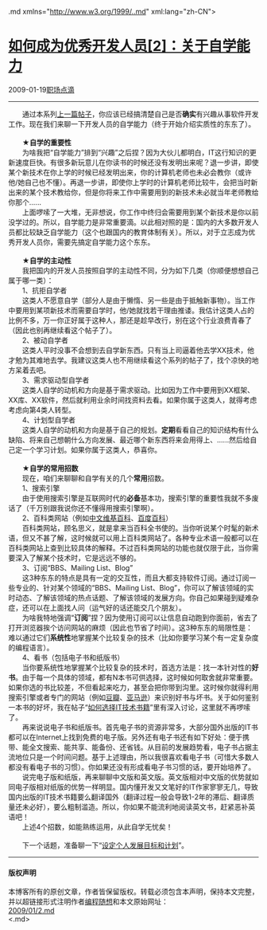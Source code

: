 <!DOCTYPE.md>
.md xmlns="http://www.w3.org/1999/..md" xml:lang="zh-CN">
<head>
<meta http-equiv="Content-Type" content="text.md; charset=utf-8" />
<meta name="generator" content="Python script by program.think@gmail.com" />
<meta name="provider" content="program-think.blogspot.com" />
<link type="text/css" rel="stylesheet" href="../../css/program-think.css" />
<title>如何成为优秀开发人员[2]：关于自学能力 - 编程随想的博客</title>
</head>
<body>
<div id="main" style="width:100%;">
<h1><a href="../../index.md" title="回到首页">如何成为优秀开发人员[2]：关于自学能力</a></h1>
<div class="post-info"><span class="date-header">2009-01-19</span><a href="../../tags/E8818CE59CBAE782B9E6BBB4.md" class="tag">职场点滴</a> </div>
<hr>
<div class="post">
　　通过本系列<a href="../../2009/01/1.md">上一篇帖子</a>，你应该已经搞清楚自己是否<b>确实</b>有兴趣从事软件开发工作。现在我们来聊一下开发人员的自学能力（终于开始介绍实质性的东东了）。<!--program-think--><br /><br />　　★<b>自学的重要性</b><a name="importance"> </a><br />　　为啥我把“自学能力”排到“兴趣”之后捏？因为大伙儿都明白，IT这行知识的更新速度巨快。有很多新玩意儿在你读书的时候还没有发明出来呢？退一步讲，即使某个新技术在你上学的时候已经发明出来，你的计算机老师也未必会教你（或许他/她自己也不懂）。再退一步讲，即使你上学时的计算机老师比较牛，会把当时新出来的某个技术教给你，但是你将来工作中需要用到的新技术未必就当年老师教给你那个......<br />　　上面啰嗦了一大堆，无非想说，你工作中终归会需要用到某个新技术是你以前没学过的。所以，自学能力是非常重要滴。以此相对照的是：国内的大多数开发人员都比较缺乏自学能力（这个也跟国内的教育体制有关）。所以，对于立志成为优秀开发人员你，需要先搞定自学能力这个东东。<br /><br />　　★<b>自学的主动性</b><a name="active"> </a><br />　　我把国内的开发人员按照自学的主动性不同，分为如下几类（你顺便想想自己属于哪一类）：<br />　　1、抗拒自学者<br />　　这类人不愿意自学（部分人是由于懒惰、另一些是由于抵触新事物）。当工作中要用到某项新技术而需要自学时，他/她就找若干理由推诿。我估计这类人占的比例不多，万一你正好属于这种人，那还是趁早改行，别在这个行业浪费青春了（因此也别再继续看这个帖子了）。<br />　　2、被动自学者<br />　　这类人平时没事不会想到去自学新东西。只有当上司逼着他去学XX技术，他才勉为其难地去学。我建议这类人也不用继续看这个系列的帖子了，找个凉快的地方呆着去吧。<br />　　3、需求驱动型自学者<br />　　这类人自学的动机和方向是基于需求驱动。比如因为工作中要用到XX框架、XX库、XX软件，然后就利用业余时间找资料去看。如果你属于这类人，就得考虑考虑向第4类人转型。<br />　　4、计划型自学者<br />　　这类人自学的动机和方向是基于自己的规划。<b>定期</b>看看自己的知识结构有什么缺陷、将来自己想朝什么方向发展、最近哪个新东西将来会用得上、......然后给自己定一个学习计划。如果你属于这类人，恭喜你。<br /><br />　　★<b>自学的常用招数</b><a name="method"> </a><br />　　现在，咱们来聊聊和自学有关的几个<b>常用</b>招数。<br />　　1、搜索引擎<br />　　由于使用搜索引擎是互联网时代的<b>必备</b>基本功，搜索引擎的重要性我就不多废话了（千万别跟我说你还不懂得用搜索引擎啊）。<br />　　2、百科类网站（例如<a href="http://zh.wikipedia.org/" target="_blank" rel="nofollow">中文维基百科</a>、<a href="http://baike.baidu.com/" target="_blank" rel="nofollow">百度百科</a>）<br />　　百科类网站，顾名思义，就是拿来当百科全书使的。当你听说某个时髦的新术语，但又不甚了解，这时候就可以用上百科类网站了。各种专业术语一般都可以在百科类网站上查到比较具体的解释。不过百科类网站的功能也就仅限于此，当你需要深入了解某个技术时，它是远远不够的。<br />　　3、订阅“BBS、Mailing List、Blog”<br />　　这3种东东的特点是具有一定的交互性，而且大都支持软件订阅。通过订阅一些专业的、针对某个领域的“BBS、Mailing List、Blog”，你可以了解该领域的实时动态、了解该领域的热点话题、了解该领域的发展方向。你自己如果碰到疑难杂症，还可以在上面找人问（运气好的话还能交几个朋友）。<br />　　为啥我特地强调“<b>订阅</b>”捏？因为使用订阅可以让信息自动跑到你面前，省去了打开浏览器挨个访问网站的麻烦（因此也节省了时间）。这3种东东的局限性是：难以通过它们<b>系统性</b>地掌握某个比较复杂的技术（比如你要学习某个有一定复杂度的编程语言）。<br />　　4、看书（包括电子书和纸版书）<br />　　当你要系统性地掌握某个比较复杂的技术时，首选方法是：找一本针对性的<b>好书</b>。由于每一个具体的领域，都有N本书可供选择，这时候如何取舍就非常重要。如果你选的书比较差，不但看起来吃力，甚至会把你带到沟里。这时候你就得利用搜索引擎或者专门的网站（例如<a href="http://www.douban.com/" target="_blank" rel="nofollow">豆瓣</a>、<a href="http://www.amazon.com/" target="_blank" rel="nofollow">亚马逊</a>）来识别好书与坏书。关于如何鉴别一本书的好坏，我在帖子“<a href="../../2009/01/choose-it-book.md" target="_blank">如何选择IT技术书籍</a>”里有深入讨论，这里就不再啰嗦了。<br />　　再来说说电子书和纸版书。首先电子书的资源非常多，大部分国外出版的IT书都可以在Internet上找到免费的电子版。另外还有电子书还有如下好处：便于携带、能全文搜索、能共享、能备份、还省钱。从目前的发展趋势看，电子书占据主流地位只是一个时间问题。基于上述理由，所以我很喜欢看电子书（可惜大多数人都没有看电子书的习惯）。你如果还没有形成看电子书习惯的话，要开始培养了。<br />　　说完电子版和纸版，再来聊聊中文版和英文版。英文版相对中文版的优势就如同电子版相对纸版的优势一样明显。国内懂开发又文笔好的IT作家寥寥无几，导致国内出版的IT技术书籍要么翻译国外（翻译过程一般会导致1-2年的滞后、翻译质量还未必好），要么粗制滥造。所以，你如果不能流利地阅读英文书，赶紧恶补英语吧！<br />　　上述4个招数，如能熟练运用，从此自学无忧矣！<br /><br />　　下一个话题，准备聊一下“<a href="../../2009/01/3.md">设定个人发展目标和计划</a>”。<div class="blogger-post-footer">
</div>
<hr>
<div class="copyright">
<h4>版权声明</h4>
本博客所有的原创文章，作者皆保留版权。转载必须包含本声明，保持本文完整，并以超链接形式注明作者<a href="mailto:program.think@gmail.com">编程随想</a>和本文原始网址：<br>
<a href="2009/01/2.md">2009/01/2.md</a>
</div>
</div>
</body>
<.md>
